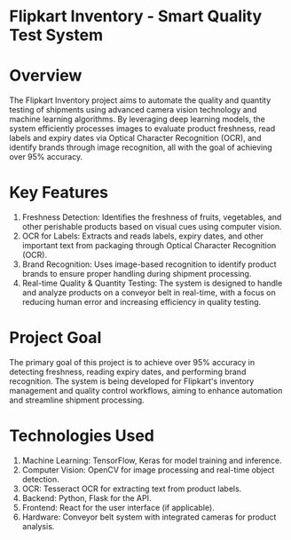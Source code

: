 # Flipkart Inventory - Smart Quality Test System
# Overview
The Flipkart Inventory project aims to automate the quality and quantity testing of shipments using advanced camera vision technology and machine learning algorithms. By leveraging deep learning models, the system efficiently processes images to evaluate product freshness, read labels and expiry dates via Optical Character Recognition (OCR), and identify brands through image recognition, all with the goal of achieving over 95% accuracy.
# Key Features
1. Freshness Detection: Identifies the freshness of fruits, vegetables, and other perishable products based on visual cues using computer vision.
2. OCR for Labels: Extracts and reads labels, expiry dates, and other important text from packaging through Optical Character Recognition (OCR).
3. Brand Recognition: Uses image-based recognition to identify product brands to ensure proper handling during shipment processing.
4. Real-time Quality & Quantity Testing: The system is designed to handle and analyze products on a conveyor belt in real-time, with a focus on reducing human error and increasing efficiency in quality testing.
# Project Goal
The primary goal of this project is to achieve over 95% accuracy in detecting freshness, reading expiry dates, and performing brand recognition. The system is being developed for Flipkart's inventory management and quality control workflows, aiming to enhance automation and streamline shipment processing.
# Technologies Used
1. Machine Learning: TensorFlow, Keras for model training and inference.
2. Computer Vision: OpenCV for image processing and real-time object detection.
3. OCR: Tesseract OCR for extracting text from product labels.
4. Backend: Python, Flask for the API.
5. Frontend: React for the user interface (if applicable).
6. Hardware: Conveyor belt system with integrated cameras for product analysis.
